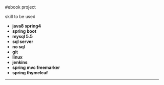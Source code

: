 #ebook project

skill  to be used
- **java8 spring4**
- **spring boot**
- **mysql 5.5**
- **sql server**
- **no sql**
- **git**
- **linux**
- **jenkins**
- **spring mvc freemarker**
- **spring thymeleaf**

------------------------------------

